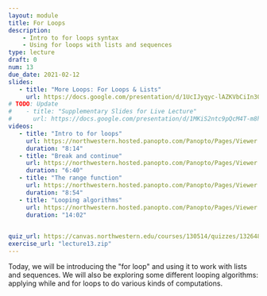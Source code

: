 ```yaml
---
layout: module
title: For Loops
description:
    - Intro to for loops syntax
    - Using for loops with lists and sequences
type: lecture
draft: 0
num: 13
due_date: 2021-02-12
slides: 
   - title: "More Loops: For Loops & Lists"
     url: https://docs.google.com/presentation/d/1UcIJyqyc-lAZKVbCiIn30jpfps2j-ivi_OmqufWF9_Y/edit?usp=sharing
# TODO: Update 
#    - title: "Supplementary Slides for Live Lecture"
#      url: https://docs.google.com/presentation/d/1MKiS2ntc9pQcM4T-m8hV8gfNqdHndeHJzzYhs_XvamM/edit?usp=sharing
videos:
   - title: "Intro to for loops"
     url: https://northwestern.hosted.panopto.com/Panopto/Pages/Viewer.aspx?id=d1af7e48-8986-4977-8916-aca000062b1d
     duration: "8:14"
   - title: "Break and continue"
     url: https://northwestern.hosted.panopto.com/Panopto/Pages/Viewer.aspx?id=80684308-e025-426f-8c6b-aca000062a78
     duration: "6:40"
   - title: "The range function"
     url: https://northwestern.hosted.panopto.com/Panopto/Pages/Viewer.aspx?id=d4a3edac-bf1d-4cd0-bcf8-aca000062c1f
     duration: "8:54"
   - title: "Looping algorithms"
     url: https://northwestern.hosted.panopto.com/Panopto/Pages/Viewer.aspx?id=c111be39-de8e-4e3d-9d00-aca000062b97
     duration: "14:02"

     
quiz_url: https://canvas.northwestern.edu/courses/130514/quizzes/132648/
exercise_url: "lecture13.zip"
---
```


Today, we will be introducing the "for loop" and using it to work with lists and sequences. We will also be exploring some different looping algorithms: applying while and for loops to do various kinds of computations.